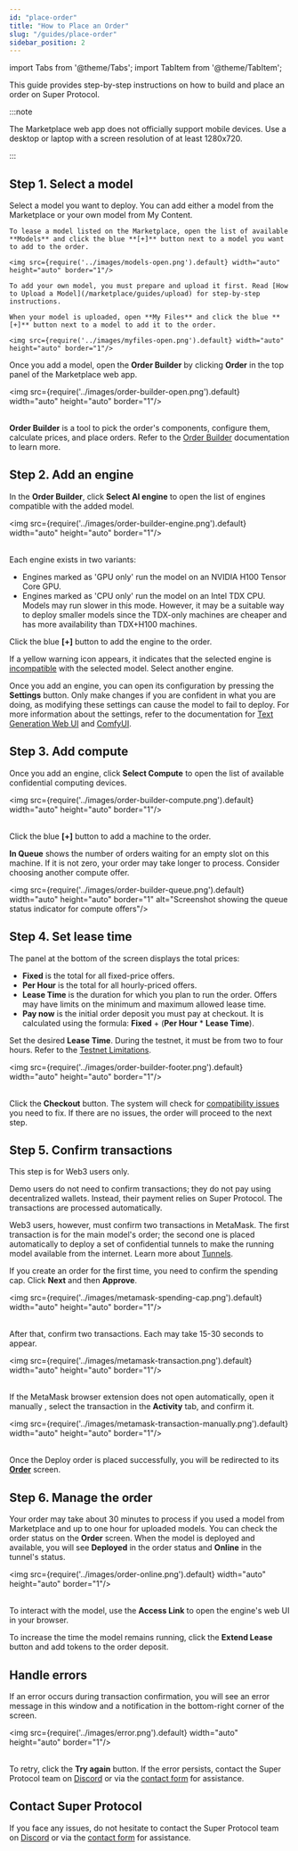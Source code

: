 ```yaml
---
id: "place-order"
title: "How to Place an Order"
slug: "/guides/place-order"
sidebar_position: 2
---
```


import Tabs from '@theme/Tabs';
import TabItem from '@theme/TabItem';

This guide provides step-by-step instructions on how to build and place an order on Super Protocol.

:::note

The Marketplace web app does not officially support mobile devices. Use a desktop or laptop with a screen resolution of at least 1280x720.

:::

## Step 1. Select a model

Select a model you want to deploy. You can add either a model from the Marketplace or your own model from My Content.

<Tabs>
  <TabItem value="marketplace" label="Marketplace" default>

    To lease a model listed on the Marketplace, open the list of available **Models** and click the blue **[+]** button next to a model you want to add to the order.

    <img src={require('../images/models-open.png').default} width="auto" height="auto" border="1"/>

  </TabItem>
  <TabItem value="my-content" label="My Content">

    To add your own model, you must prepare and upload it first. Read [How to Upload a Model](/marketplace/guides/upload) for step-by-step instructions.

    When your model is uploaded, open **My Files** and click the blue **[+]** button next to a model to add it to the order.

    <img src={require('../images/myfiles-open.png').default} width="auto" height="auto" border="1"/>

  </TabItem>
</Tabs>

Once you add a model, open the **Order Builder** by clicking **Order** in the top panel of the Marketplace web app.

<img src={require('../images/order-builder-open.png').default} width="auto" height="auto" border="1"/>
<br/>
<br/>

**Order Builder** is a tool to pick the order's components, configure them, calculate prices, and place orders. Refer to the [Order Builder](/marketplace/orders/order-builder) documentation to learn more.

## Step 2. Add an engine

In the **Order Builder**, click **Select AI engine** to open the list of engines compatible with the added model.

<img src={require('../images/order-builder-engine.png').default} width="auto" height="auto" border="1"/> 
<br/>
<br/>

Each engine exists in two variants:

- Engines marked as 'GPU only' run the model on an NVIDIA H100 Tensor Core GPU.
- Engines marked as 'CPU only' run the model on an Intel TDX CPU. Models may run slower in this mode. However, it may be a suitable way to deploy smaller models since the TDX-only machines are cheaper and has more availability than TDX+H100 machines.

Click the blue **[+]** button to add the engine to the order.

If a yellow warning icon appears, it indicates that the selected engine is [incompatible](/marketplace/orders/order-builder/compatibility) with the selected model. Select another engine.

Once you add an engine, you can open its configuration by pressing the **Settings** button. Only make changes if you are confident in what you are doing, as modifying these settings can cause the model to fail to deploy. For more information about the settings, refer to the documentation for [Text Generation Web UI](https://github.com/oobabooga/text-generation-webui/wiki) and [ComfyUI](https://docs.comfy.org/).

## Step 3. Add compute

Once you add an engine, click **Select Compute** to open the list of available confidential computing devices.

<img src={require('../images/order-builder-compute.png').default} width="auto" height="auto" border="1"/>
<br/>
<br/>

Click the blue **[+]** button to add a machine to the order.

**In Queue** shows the number of orders waiting for an empty slot on this machine. If it is not zero, your order may take longer to process. Consider choosing another compute offer.

<img src={require('../images/order-builder-queue.png').default} width="auto" height="auto" border="1" alt="Screenshot showing the queue status indicator for compute offers"/>
<br/>

## Step 4. Set lease time

The panel at the bottom of the screen displays the total prices:

- **Fixed** is the total for all fixed-price offers.
- **Per Hour** is the total for all hourly-priced offers.
- **Lease Time** is the duration for which you plan to run the order. Offers may have limits on the minimum and maximum allowed lease time.
- **Pay now** is the initial order deposit you must pay at checkout. It is calculated using the formula: **Fixed** + (**Per Hour** * **Lease Time**).

Set the desired **Lease Time**. During the testnet, it must be from two to four hours. Refer to the [Testnet Limitations](/marketplace/limitations).

<img src={require('../images/order-builder-footer.png').default} width="auto" height="auto" border="1"/>
<br/>
<br/>

Click the **Checkout** button. The system will check for [compatibility issues](/marketplace/orders/order-builder/compatibility) you need to fix. If there are no issues, the order will proceed to the next step.

## Step 5. Confirm transactions

This step is for Web3 users only.

Demo users do not need to confirm transactions; they do not pay using decentralized wallets. Instead, their payment relies on Super Protocol. The transactions are processed automatically.

Web3 users, however, must confirm two transactions in MetaMask. The first transaction is for the main model's order; the second one is placed automatically to deploy a set of confidential tunnels to make the running model available from the internet. Learn more about [Tunnels](/fundamentals/tunnels).

If you create an order for the first time, you need to confirm the spending cap. Click **Next** and then **Approve**.

<img src={require('../images/metamask-spending-cap.png').default} width="auto" height="auto" border="1"/>
<br/>
<br/>

After that, confirm two transactions. Each may take 15-30 seconds to appear.

<img src={require('../images/metamask-transaction.png').default} width="auto" height="auto" border="1"/>
<br/>
<br/>

If the MetaMask browser extension does not open automatically, open it manually , select the transaction in the **Activity** tab, and confirm it.

<img src={require('../images/metamask-transaction-manually.png').default} width="auto" height="auto" border="1"/>
<br/>
<br/>

Once the Deploy order is placed successfully, you will be redirected to its [**Order**](/marketplace/orders/order) screen.

## Step 6. Manage the order

Your order may take about 30 minutes to process if you used a model from Marketplace and up to one hour for uploaded models. You can check the order status on the **Order** screen. When the model is deployed and available, you will see **Deployed** in the order status and **Online** in the tunnel's status.

<img src={require('../images/order-online.png').default} width="auto" height="auto" border="1"/>
<br/>
<br/>

To interact with the model, use the **Access Link** to open the engine's web UI in your browser.

To increase the time the model remains running, click the **Extend Lease** button and add tokens to the order deposit.

## Handle errors

If an error occurs during transaction confirmation, you will see an error message in this window and a notification in the bottom-right corner of the screen.

<img src={require('../images/error.png').default} width="auto" height="auto" border="1"/>
<br/>
<br/>

To retry, click the **Try again** button. If the error persists, contact the Super Protocol team on [Discord](https://discord.gg/superprotocol) or via the [contact form](https://superprotocol.zendesk.com/hc/en-us/requests/new) for assistance.

## Contact Super Protocol

If you face any issues, do not hesitate to contact the Super Protocol team on [Discord](https://discord.gg/superprotocol) or via the [contact form](https://superprotocol.zendesk.com/hc/en-us/requests/new) for assistance.